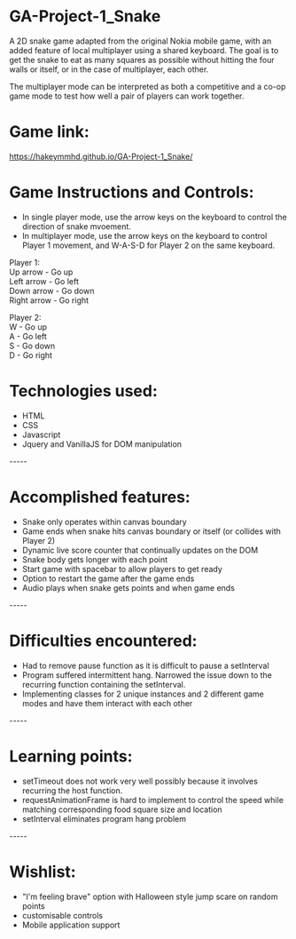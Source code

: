 # GA-Project-1_Snake
A 2D snake game adapted from the original Nokia mobile game, with an added feature of local multiplayer using a shared keyboard. The goal is to get the snake to eat as many squares as possible without hitting the four walls or itself, or in the case of multiplayer, each other. 

The multiplayer mode can be interpreted as both a competitive and a co-op game mode to test how well a pair of players can work together. 

# Game link: 
https://hakeymmhd.github.io/GA-Project-1_Snake/

# Game Instructions and Controls:
- In single player mode, use the arrow keys on the keyboard to control the direction of snake mvoement.
- In multiplayer mode, use the arrow keys on the keyboard to control Player 1 movement, and W-A-S-D for Player 2 on the same keyboard. 

Player 1:  
Up arrow - Go up  
Left arrow - Go left  
Down arrow - Go down  
Right arrow - Go right  
   
Player 2:  
W - Go up  
A - Go left  
S - Go down  
D - Go right  

# Technologies used:
- HTML
- CSS
- Javascript
- Jquery and VanillaJS for DOM manipulation

-*-*-*-*-
# Accomplished features:
- Snake only operates within canvas boundary
- Game ends when snake hits canvas boundary or itself (or collides with Player 2)
- Dynamic live score counter that continually updates on the DOM
- Snake body gets longer with each point
- Start game with spacebar to allow players to get ready
- Option to restart the game after the game ends
- Audio plays when snake gets points and when game ends

-*-*-*-*-
# Difficulties encountered:
- Had to remove pause function as it is difficult to pause a setInterval
- Program suffered intermittent hang. Narrowed the issue down to the recurring function containing the setInterval.
- Implementing classes for 2 unique instances and 2 different game modes and have them interact with each other

-*-*-*-*-
# Learning points:
- setTimeout does not work very well possibly because it involves recurring the host function. 
- requestAnimationFrame is hard to implement to control the speed while matching corresponding food square size and location
- setInterval eliminates program hang problem

-*-*-*-*-
# Wishlist:
- "I'm feeling brave" option with Halloween style jump scare on random points
- customisable controls
- Mobile application support



